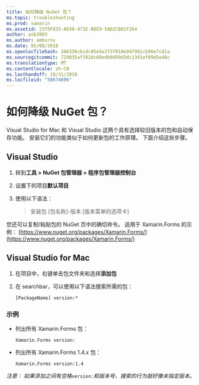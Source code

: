 ```yaml
---
title: 如何降级 NuGet 包？
ms.topic: troubleshooting
ms.prod: xamarin
ms.assetid: 2375F833-A630-471E-B8E9-5AD2CB81F264
author: asb3993
ms.author: amburns
ms.date: 05/08/2018
ms.openlocfilehash: 206336cbcdc85e5e2f3f010e947981cb96e7cd1a
ms.sourcegitcommit: 729035af392dc60edb9d99d3dc13d1ef69d5e46c
ms.translationtype: MT
ms.contentlocale: zh-CN
ms.lasthandoff: 10/31/2018
ms.locfileid: "50674696"
---
```

# <a name="how-do-i-downgrade-a-nuget-package"></a>如何降级 NuGet 包？

Visual Studio for Mac 和 Visual Studio 这两个具有选择较旧版本的包和自动保存功能。 安装它们的功能类似于如何更新包的工作原理。 下面介绍这些步骤。

## <a name="visual-studio"></a>Visual Studio

1. 转到**工具 > NuGet 包管理器 > 程序包管理器控制台**
2. 设置下的项目**默认项目**
3. 使用以下语法：

    > 安装包 [包名称]-版本 [版本菜单的选项卡]

您还可以复制/粘贴包的 NuGet 页中的确切命令。 适用于 Xamarin.Forms 的示例： [https://www.nuget.org/packages/Xamarin.Forms/](https://www.nuget.org/packages/Xamarin.Forms/)

## <a name="visual-studio-for-mac"></a>Visual Studio for Mac

1. 在项目中，右键单击包文件夹和选择**添加包**
2. 在 searchbar，可以使用以下语法搜索所需的包：

    `[PackageName] version:*`

### <a name="examples"></a>示例 
- 列出所有 Xamarin.Forms 包： 

    `Xamarin.Forms version:`

- 列出所有 Xamarin.Forms 1.4.x 包： 

    `Xamarin.Forms version:1.4`

*注意： 如果添加之间有空格`version:`和版本号，搜索的行为就好像未指定版本。*
